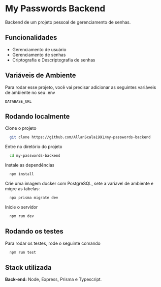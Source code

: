
# My Passwords Backend

Backend de um projeto pessoal de gerenciamento de senhas.


## Funcionalidades

- Gerenciamento de usuário
- Gerenciamento de senhas
- Criptografia e Descriptografia de senhas


## Variáveis de Ambiente

Para rodar esse projeto, você vai precisar adicionar as seguintes variáveis de ambiente no seu .env

`DATABASE_URL`

## Rodando localmente

Clone o projeto

```bash
  git clone https://github.com/AllanScala1991/my-passwords-backend
```

Entre no diretório do projeto

```bash
  cd my-passwords-backend
```

Instale as dependências

```bash
  npm install
```

Crie uma imagem docker com PostgreSQL, sete a variavel de ambiente e migre as tabelas:

```bash
  npx prisma migrate dev
```

Inicie o servidor

```bash
  npm run dev
```


## Rodando os testes

Para rodar os testes, rode o seguinte comando

```bash
  npm run test
```


## Stack utilizada
**Back-end:** Node, Express, Prisma e Typescript.


